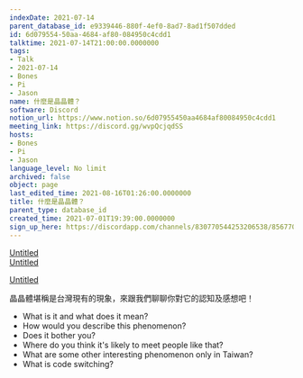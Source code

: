 ```yaml
---
indexDate: 2021-07-14
parent_database_id: e9339446-880f-4ef0-8ad7-8ad1f507dded
id: 6d079554-50aa-4684-af80-084950c4cdd1
talktime: 2021-07-14T21:00:00.0000000
tags:
- Talk
- 2021-07-14
- Bones
- Pi
- Jason
name: 什麼是晶晶體？
software: Discord
notion_url: https://www.notion.so/6d07955450aa4684af80084950c4cdd1
meeting_link: https://discord.gg/wvpQcjqdSS
hosts:
- Bones
- Pi
- Jason
language_level: No limit
archived: false
object: page
last_edited_time: 2021-08-16T01:26:00.0000000
title: 什麼是晶晶體？
parent_type: database_id
created_time: 2021-07-01T19:39:00.0000000
sign_up_here: https://discordapp.com/channels/830770544253206538/856770166356049960/860141754656620575
---
```



[Untitled](https://www.notion.so/60226399bd024bf4bf588586f8013a21)   
[Untitled](https://www.notion.so/cb083fc4f0b7459aa5afe1900ef25a1f)   

[Untitled](https://www.notion.so/482e61b02b9c4456b2b4fe86bb7544c6)   




晶晶體堪稱是台灣現有的現象，來跟我們聊聊你對它的認知及感想吧！

   - What is it and what does it mean?
   - How would you describe this phenomenon?
   - Does it bother you?
   - Where do you think it's likely to meet people like that?
   - What are some other interesting phenomenon only in Taiwan?
   - What is code switching?



